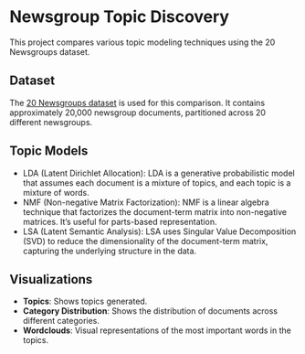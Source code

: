 # Newsgroup Topic Discovery

This project compares various topic modeling techniques using the 20 Newsgroups dataset.

## Dataset

The [20 Newsgroups dataset](https://scikit-learn.org/0.19/datasets/twenty_newsgroups.html) is used for this comparison. It contains approximately 20,000 newsgroup documents, partitioned across 20 different newsgroups.

## Topic Models

- LDA (Latent Dirichlet Allocation): LDA is a generative probabilistic model that assumes each document is a mixture of topics, and each topic is a mixture of words.
- NMF (Non-negative Matrix Factorization): NMF is a linear algebra technique that factorizes the document-term matrix into non-negative matrices. It’s useful for parts-based representation.
- LSA (Latent Semantic Analysis): LSA uses Singular Value Decomposition (SVD) to reduce the dimensionality of the document-term matrix, capturing the underlying structure in the data.

## Visualizations

- **Topics**: Shows topics generated.
- **Category Distribution**: Shows the distribution of documents across different categories.
- **Wordclouds**: Visual representations of the most important words in the topics.
